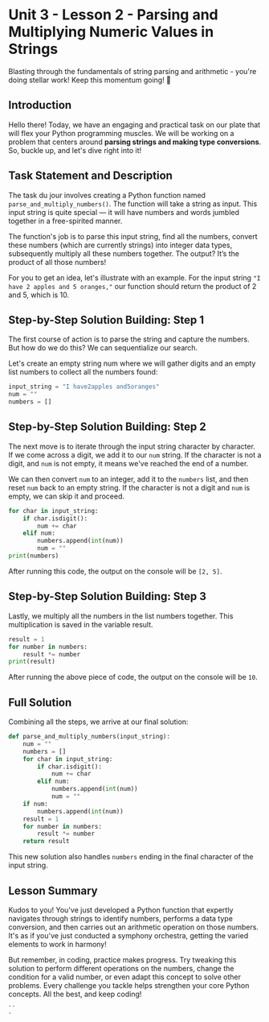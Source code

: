 # Unit 3 - Lesson 2 - Parsing and Multiplying Numeric Values in Strings
Blasting through the fundamentals of string parsing and arithmetic - you're doing stellar work! Keep this momentum going! 🚀

## Introduction
Hello there! Today, we have an engaging and practical task on our plate that will flex your Python programming muscles. We will be working on a problem that centers around **parsing strings and making type conversions**. So, buckle up, and let's dive right into it!

## Task Statement and Description
The task du jour involves creating a Python function named `parse_and_multiply_numbers()`. The function will take a string as input. This input string is quite special — it will have numbers and words jumbled together in a free-spirited manner.

The function's job is to parse this input string, find all the numbers, convert these numbers (which are currently strings) into integer data types, subsequently multiply all these numbers together. The output? It’s the product of all those numbers!

For you to get an idea, let's illustrate with an example. For the input string `"I have 2 apples and 5 oranges,"` our function should return the product of 2 and 5, which is 10.

## Step-by-Step Solution Building: Step 1
The first course of action is to parse the string and capture the numbers. But how do we do this? We can sequentialize our search.

Let's create an empty string num where we will gather digits and an empty list numbers to collect all the numbers found:

```Python
input_string = "I have2apples and5oranges"
num = ""
numbers = []
```

## Step-by-Step Solution Building: Step 2
The next move is to iterate through the input string character by character. If we come across a digit, we add it to our `num` string. If the character is not a digit, and `num` is not empty, it means we've reached the end of a number.

We can then convert `num` to an integer, add it to the `numbers` list, and then reset `num` back to an empty string. If the character is not a digit and `num` is empty, we can skip it and proceed.

```Python
for char in input_string:
    if char.isdigit():
        num += char
    elif num:
        numbers.append(int(num))
        num = ""
print(numbers)
```
After running this code, the output on the console will be `[2, 5]`.

## Step-by-Step Solution Building: Step 3
Lastly, we multiply all the numbers in the list numbers together. This multiplication is saved in the variable result.

```Python
result = 1
for number in numbers:
    result *= number
print(result)
```
After running the above piece of code, the output on the console will be `10`.

## Full Solution
Combining all the steps, we arrive at our final solution:

```Python
def parse_and_multiply_numbers(input_string):
    num = ""
    numbers = []
    for char in input_string:
        if char.isdigit():
            num += char
        elif num:
            numbers.append(int(num))
            num = ""
    if num:
        numbers.append(int(num))
    result = 1
    for number in numbers:
        result *= number
    return result
```
This new solution also handles `numbers` ending in the final character of the input string.

## Lesson Summary
Kudos to you! You've just developed a Python function that expertly navigates through strings to identify numbers, performs a data type conversion, and then carries out an arithmetic operation on those numbers. It's as if you've just conducted a symphony orchestra, getting the varied elements to work in harmony!

But remember, in coding, practice makes progress. Try tweaking this solution to perform different operations on the numbers, change the condition for a valid number, or even adapt this concept to solve other problems. Every challenge you tackle helps strengthen your core Python concepts. All the best, and keep coding!

```
``
`